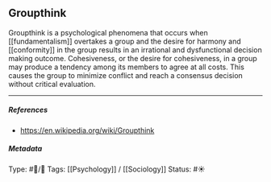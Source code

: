 ## Groupthink  # 

Groupthink is a psychological phenomena that occurs when [[fundamentalism]] overtakes a group and the desire for harmony and [[conformity]] in the group results in an irrational and dysfunctional decision making outcome. Cohesiveness, or the desire for cohesiveness, in a group may produce a tendency among its members to agree at all costs. This causes the group to minimize conflict and reach a consensus decision without critical evaluation.

___

##### References

- https://en.wikipedia.org/wiki/Groupthink

##### Metadata

Type: #🔵/🔵 
Tags: [[Psychology]] / [[Sociology]]
Status: #☀️ 